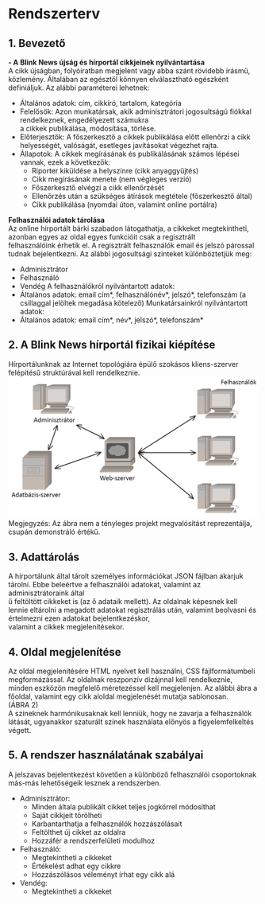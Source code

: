 # Rendszerterv
## 1. Bevezető <br>
**- A Blink News újság és hírportál cikkjeinek nyilvántartása** <br>
A cikk újságban, folyóiratban megjelent vagy abba szánt rövidebb írásmű, közlemény.
Általában az egésztől könnyen elválasztható egészként definiáljuk.
Az alábbi paraméterei lehetnek:
- Általános adatok: cím, cikkíró, tartalom, kategória
- Felelősök: Azon munkatársak, akik adminisztrátori jogosultságú fiókkal rendelkeznek, engedélyezett számukra <br>
a cikkek publikálása, módosítása, törlése.
- Előterjesztők: A főszerkesztő a cikkek publikálása előtt ellenőrzi a cikk helyességét, valóságát, esetleges javításokat végezhet rajta.
- Állapotok: A cikkek megírásának és publikálásának számos lépései vannak, ezek a következők:
   - Riporter kiküldése a helyszínre (cikk anyaggyűjtés)
   - Cikk megírásának menete (nem végleges verzió)
   - Főszerkesztő elvégzi a cikk ellenőrzését
   - Ellenőrzés után a szükséges átírások megtétele (főszerkesztő által)
   - Cikk publikálása (nyomdai úton, valamint online portálra)

**Felhasználói adatok tárolása** <br>
Az online hírportált bárki szabadon látogathatja, a cikkeket megtekintheti, azonban egyes az oldal egyes funkcióit csak a regisztrált <br>
felhasználóink érhetik el. A regisztrált felhasználók email és jelszó párossal tudnak bejelentkezni.
Az alábbi jogosultsági szinteket különböztetjük meg:
   - Adminisztrátor
   - Felhasználó
   - Vendég
A felhasználókról nyilvántartott adatok:
- Általános adatok: email cím*, felhasználónév*, jelszó*, telefonszám (a csillaggal jelöltek megadása kötelező)
Munkatársainkról nyilvántartott adatok:
- Általános adatok: email cím*, név*, jelszó*, telefonszám*

## 2. A Blink News hírportál fizikai kiépítése <br>
Hírportálunknak az Internet topológiára épülő szokásos kliens-szerver felépítésű struktúrával kell rendelkeznie.
![rendszerterv](fizikaikiepites.png "Fizikai kiépítés") <br>
Megjegyzés: Az ábra nem a tényleges projekt megvalósítást reprezentálja, csupán demonstráló értékű. <br>

## 3. Adattárolás <br>
A hírportálunk által tárolt személyes információkat JSON fájlban akarjuk tárolni. Ebbe beleértve a felhasználói adatokat, valamint az adminisztrátoraink által <br>ű
feltöltött cikkeket is (az ő adataik mellett). Az oldalnak képesnek kell lennie eltárolni a megadott adatokat regisztrálás után, valamint beolvasni és értelmezni ezen adatokat bejelentkezéskor, <br>
valamint a cikkek megjelenítésekor.

## 4. Oldal megjelenítése <br>
Az oldal megjelenítésére HTML nyelvet kell használni, CSS fájlformátumbeli megformázással. Az oldalnak reszponzív dizájnnal kell rendelkeznie, minden eszközön megfelelő méretezéssel kell megjelenjen.
Az alábbi ábra a főoldal, valamint egy cikk aloldal megjelenését mutatja sablonosan. <br>
(ÁBRA 2) <br>
A színeknek harmónikusaknak kell lenniük, hogy ne zavarja a felhasználók látását, ugyanakkor szaturált színek használata előnyös a figyelemfelkeltés végett.

## 5. A rendszer használatának szabályai
A jelszavas bejelentkezést követően a különböző felhasználói csoportoknak más-más lehetőségeik lesznek a rendszerben.
- Adminisztrátor:
	- Minden általa publikált cikket teljes jogkörrel módosíthat
	- Saját cikkjeit törölheti
	- Karbantarthatja a felhasználók hozzászólásait
	- Feltölthet új cikket az oldalra
	- Hozzáfér a rendszerfelületi modulhoz
- Felhasználó:
	- Megtekintheti a cikkeket
	- Értékelést adhat egy cikkre
	- Hozzászólásos véleményt írhat egy cikk alá
- Vendég:
	- Megtekintheti a cikkeket
